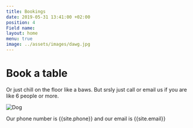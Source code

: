 ```yaml
---
title: Bookings
date: 2019-05-31 13:41:00 +02:00
position: 4
Field name:
layout: home
menu: true
image: ../assets/images/dawg.jpg
---
```


# Book a table

Or just chill on the floor like a baws. But srsly just call or email us if you are like 6 people or more.

<img src="../assets/images/dawg.jpg" class="right" alt="Dog">

Our phone number is {{site.phone}} and our email is {{site.email}}
